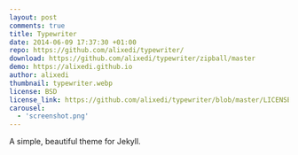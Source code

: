 ```yaml
---
layout: post
comments: true
title: Typewriter
date: 2014-06-09 17:37:30 +01:00
repo: https://github.com/alixedi/typewriter/
download: https://github.com/alixedi/typewriter/zipball/master
demo: https://alixedi.github.io
author: alixedi
thumbnail: typewriter.webp
license: BSD
license_link: https://github.com/alixedi/typewriter/blob/master/LICENSE
carousel:
  - 'screenshot.png'
---
```


A simple, beautiful theme for Jekyll.
